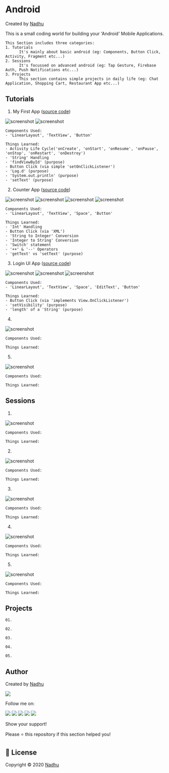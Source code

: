 # Android
Created by [Nadhu](https://github.com/iamnadhu)

This is a small coding world for building your 'Android' Mobile Applications.


```
This Section includes three categories:
1. Tutorials
      It's mainly about basic android (eg: Components, Button Click, Activity, Fragment etc...)
2. Sessions
      It's focussed on advanced android (eg: Tap Gesture, Firebase Auth, Push Notifications etc...)
3. Projects
      This section contains simple projects in daily life (eg: Chat Application, Shopping Cart, Restaurant App etc...) 
```


## Tutorials

01. My First App ([source code](https://github.com/iamnadhu/nadhu014-android/tree/master/tutorials/my-first-app))

![screenshot](https://github.com/iamnadhu/nadhu014-android/blob/master/screenshots/my-first-app/01.jpg)
![screenshot](https://github.com/iamnadhu/nadhu014-android/blob/master/screenshots/my-first-app/02.jpg)
```
Components Used:
- 'LinearLayout', 'TextView', 'Button'

Things Learned:
- Activity Life Cycle('onCreate', 'onStart', 'onResume', 'onPause', 'onStop', 'onRestart', 'onDestroy')
- 'String' Handling
- 'findViewById' (purpose)
- Button Click (via simple 'setOnClickListener')
- 'Log.d' (purpose)
- 'System.out.println' (purpose)
- 'setText' (purpose)
```

02. Counter App ([source code](https://github.com/iamnadhu/nadhu014-android/tree/master/tutorials/counter-app))

![screenshot](https://github.com/iamnadhu/nadhu014-android/blob/master/screenshots/counter-app/01.jpg)
![screenshot](https://github.com/iamnadhu/nadhu014-android/blob/master/screenshots/counter-app/02.jpg)
![screenshot](https://github.com/iamnadhu/nadhu014-android/blob/master/screenshots/counter-app/03.jpg)
![screenshot](https://github.com/iamnadhu/nadhu014-android/blob/master/screenshots/counter-app/04.jpg)
```
Components Used:
- 'LinearLayout', 'TextView', 'Space', 'Button'

Things Learned:
- 'Int' Handling
- Button Click (via 'XML')
- 'String to Integer' Conversion
- 'Integer to String' Conversion
- 'Switch' statement
- '++' & '--' Operators 
- 'getText' vs 'setText' (purpose)
```

03. Login UI App ([source code](https://github.com/iamnadhu/nadhu014-android/tree/master/tutorials/login-ui-app))

![screenshot](https://github.com/iamnadhu/nadhu014-android/blob/master/screenshots/login-ui-app/01.jpg)
![screenshot](https://github.com/iamnadhu/nadhu014-android/blob/master/screenshots/login-ui-app/02.jpg)
![screenshot](https://github.com/iamnadhu/nadhu014-android/blob/master/screenshots/login-ui-app/03.jpg)
```
Components Used:
- 'LinearLayout', 'TextView', 'Space', 'EditText', 'Button'

Things Learned:
- Button Click (via 'implements View.OnClickListener')
- 'setVisibility' (purpose)
- 'length' of a 'String' (purpose)
```

04. 

![screenshot](https://github.com/iamnadhu/nadhu014-android/blob/master/screenshots/login-ui-app/01.jpg)
```
Components Used:

Things Learned:
```

05. 

![screenshot](https://github.com/iamnadhu/nadhu014-android/blob/master/screenshots/login-ui-app/01.jpg)
```
Components Used:

Things Learned:
```


## Sessions

01. 

![screenshot](https://github.com/iamnadhu/nadhu014-android/blob/master/screenshots/login-ui-app/01.jpg)
```
Components Used:

Things Learned:
```

02. 

![screenshot](https://github.com/iamnadhu/nadhu014-android/blob/master/screenshots/login-ui-app/01.jpg)
```
Components Used:

Things Learned:
```

03. 

![screenshot](https://github.com/iamnadhu/nadhu014-android/blob/master/screenshots/login-ui-app/01.jpg)
```
Components Used:

Things Learned:
```

04. 

![screenshot](https://github.com/iamnadhu/nadhu014-android/blob/master/screenshots/login-ui-app/01.jpg)
```
Components Used:

Things Learned:
```

05. 

![screenshot](https://github.com/iamnadhu/nadhu014-android/blob/master/screenshots/login-ui-app/01.jpg)
```
Components Used:

Things Learned:
```


## Projects

```
01. 

02. 

03. 

04. 

05. 
```


## Author 
Created by [Nadhu](https://github.com/iamnadhu)

[<img src="https://github.com/iamnadhu/nadhu014-android/blob/master/screenshots/private/nadhu.jpg">](https://github.com/iamnadhu)

Follow me on: 

[<img src="https://github.com/iamnadhu/nadhu014-android/blob/master/screenshots/private/instagram-icon.png">](https://www.instagram.com/iamnadhu/)
[<img src="https://github.com/iamnadhu/nadhu014-android/blob/master/screenshots/private/whatsapp-icon.png">](https://api.whatsapp.com/send?phone=917293451396&lang=en)
[<img src="https://github.com/iamnadhu/nadhu014-android/blob/master/screenshots/private/facebook-icon.png">](https://www.facebook.com/iamnadhu/)
[<img src="https://github.com/iamnadhu/nadhu014-android/blob/master/screenshots/private/linkedin-icon.png">](https://www.linkedin.com/in/iamnadhu/)
[<img src="https://github.com/iamnadhu/nadhu014-android/blob/master/screenshots/private/telegram-icon.png">](https://t.me/iamnadhu)

Show your support!

Please ⭐️   this repository if this section helped you!


## 📝 License
Copyright © 2020 [Nadhu](https://github.com/iamnadhu)
